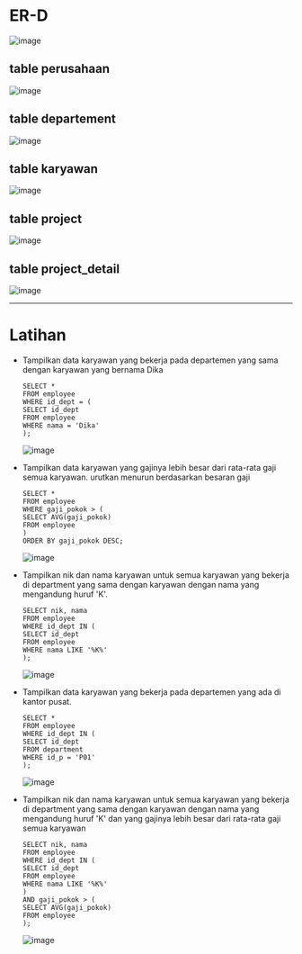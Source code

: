 # ER-D

![image](https://github.com/verz666/basis_data_praktikum_6/assets/115523263/2d91fc84-0997-40bb-8b6e-1f3f6ab0e0be)

## table perusahaan 

![image](https://github.com/verz666/basis_data_praktikum_6/assets/115523263/267e2212-e4f7-4dc1-b69b-1e27ac6c672f)

## table departement

![image](https://github.com/verz666/basis_data_praktikum_6/assets/115523263/963dd1fe-c9d2-44cc-b08d-fafcf23bd2dc)

## table karyawan

![image](https://github.com/verz666/basis_data_praktikum_6/assets/115523263/48fa828e-9fa7-41a9-b8cf-9790d383787c)

## table project

![image](https://github.com/verz666/basis_data_praktikum_6/assets/115523263/46ce2a4c-1067-428c-a21e-28a2b9fa3211)

## table project_detail

![image](https://github.com/verz666/basis_data_praktikum_6/assets/115523263/e21b941a-03b3-4006-a142-e3229558ed6b)

-------------

# Latihan

- Tampilkan data karyawan yang bekerja pada departemen yang sama dengan karyawan yang bernama Dika

      SELECT *
      FROM employee
      WHERE id_dept = (
      SELECT id_dept
      FROM employee
      WHERE nama = 'Dika'
      );

    ![image](https://github.com/verz666/basis_data_praktikum_6/assets/115523263/811303ca-3e57-4121-b26d-32e4ed252b91)

- Tampilkan data karyawan yang gajinya lebih besar dari rata-rata gaji semua karyawan. urutkan menurun berdasarkan besaran gaji

      SELECT *
      FROM employee
      WHERE gaji_pokok > (
      SELECT AVG(gaji_pokok)
      FROM employee
      )
      ORDER BY gaji_pokok DESC;

    ![image](https://github.com/verz666/basis_data_praktikum_6/assets/115523263/1c715b57-2e7b-4c5d-987b-e9c77e9dd87d)

- Tampilkan nik dan nama karyawan untuk semua karyawan yang bekerja di department yang sama dengan karyawan dengan nama yang mengandung huruf 'K'.

      SELECT nik, nama
      FROM employee
      WHERE id_dept IN (
      SELECT id_dept
      FROM employee
      WHERE nama LIKE '%K%'
      );

    ![image](https://github.com/verz666/basis_data_praktikum_6/assets/115523263/0c0da4be-5066-4529-8654-105758fc32cb)

- Tampilkan data karyawan yang bekerja pada departemen yang ada di kantor pusat.

      SELECT *
      FROM employee
      WHERE id_dept IN (
      SELECT id_dept
      FROM department
      WHERE id_p = 'P01'
      );

    ![image](https://github.com/verz666/basis_data_praktikum_6/assets/115523263/02bd5207-a8b2-43b7-a295-c0620533cdf6)

- Tampilkan nik dan nama karyawan untuk semua karyawan yang bekerja di department yang sama dengan karyawan dengan nama yang mengandung huruf 'K' dan yang gajinya lebih besar dari rata-rata gaji semua karyawan

      SELECT nik, nama
      FROM employee
      WHERE id_dept IN (
      SELECT id_dept
      FROM employee
      WHERE nama LIKE '%K%'
      )
      AND gaji_pokok > (
      SELECT AVG(gaji_pokok)
      FROM employee
      );

    ![image](https://github.com/verz666/basis_data_praktikum_6/assets/115523263/00dc3aea-9881-4c17-af31-70d1e40c3e18)

